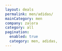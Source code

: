 ```yaml
---
layout: deals
permalink: men/adidas/
mainCategory: men
company: zalora
category: all
pagination:
  enabled: true
  category: men, adidas,
---
```







      

  

